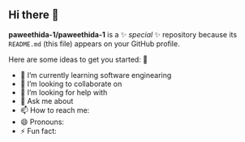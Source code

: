 ## Hi there 👋

**paweethida-1/paweethida-1** is a ✨ _special_ ✨ repository because its `README.md` (this file) appears on your GitHub profile.

Here are some ideas to get you started:
🔮
- 🌱 I’m currently learning software enginearing
- 👯 I’m looking to collaborate on 
- 🤔 I’m looking for help with 
- 💬 Ask me about 
- 📫 How to reach me:
- 😄 Pronouns:
- ⚡ Fun fact:

